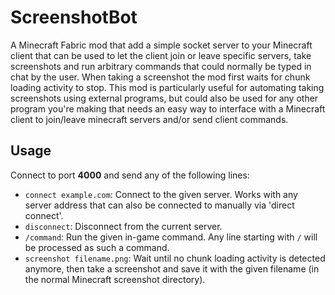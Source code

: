 # ScreenshotBot
A Minecraft Fabric mod that add a simple socket server to your Minecraft client that can be used to let the client join or leave specific servers, take screenshots and run arbitrary commands that could normally be typed in chat by the user. When taking a screenshot the mod first waits for chunk loading activity to stop. This mod is particularly useful for automating taking screenshots using external programs, but could also be used for any other program you're making that needs an easy way to interface with a Minecraft client to join/leave minecraft servers and/or send client commands.

## Usage
Connect to port **4000** and send any of the following lines:
- `connect example.com`: Connect to the given server. Works with any server address that can also be connected to manually via 'direct connect'.
- `disconnect`: Disconnect from the current server.
- `/command`: Run the given in-game command. Any line starting with `/` will be processed as such a command.
- `screenshot filename.png`: Wait until no chunk loading activity is detected anymore, then take a screenshot and save it with the given filename (in the normal Minecraft screenshot directory).

